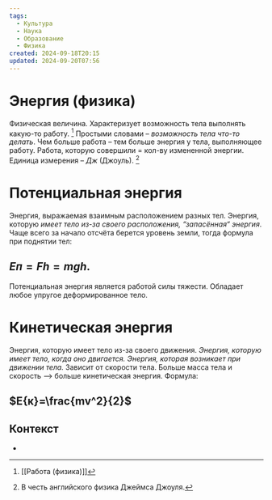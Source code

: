 ```yaml
---
tags:
  - Культура
  - Наука
  - Образование
  - Физика
created: 2024-09-18T20:15
updated: 2024-09-20T07:56
---
```

# Энергия (физика)

Физическая величина. Характеризует возможность тела выполнять какую-то работу. [^1]
Простыми словами – *возможность тела что-то делать*.
Чем больше работа – тем больше энергия у тела, выполняющее работу.
Работа, которую совершили = кол-ву измененной энергии.
Единица измерения – *Дж* (Джоуль). [^2]

# Потенциальная энергия
Энергия, выражаемая взаимным расположением разных тел.
Энергия, которую *имеет тело из-за своего расположения, “запасённая“ энергия*.
Чаще всего за начало отсчёта берется уровень земли, тогда формула при поднятии тел:
## $E{п}=Fh=mgh$.
Потенциальная энергия является работой силы тяжести.
Обладает любое упругое деформированное тело.

# Кинетическая энергия
Энергия, которую имеет тело из-за своего движения.
*Энергия, которую имеет тело, когда оно двигается.
Энергия, которая возникает при движении тела.*
Зависит от скорости тела.
Больше масса тела и скорость –> больше кинетическая энергия.
Формула:
## $E{к}=\frac{mv^2}{2}$

## Контекст
- 

[^1]: [[Работа (физика)]]
[^2]: В честь английского физика Джеймса Джоуля.
